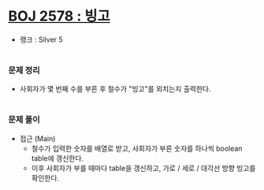 # [BOJ 2578 : 빙고](https://www.acmicpc.net/problem/2578)
- 랭크 : Silver 5
  <br><br>
  
### 문제 정리
- 사회자가 몇 번째 수를 부른 후 철수가 "빙고"를 외치는지 출력한다. 
<br><br>

### 문제 풀이
- 접근 (Main)
   - 철수가 입력한 숫자를 배열로 받고, 사회자가 부른 숫자를 하나씩 boolean table에 갱신한다.
   - 이후 사회자가 부를 때마다 table을 갱신하고, 가로 / 세로 / 대각선 방향 빙고를 확인한다.
     
  

  



    
    


    
    


